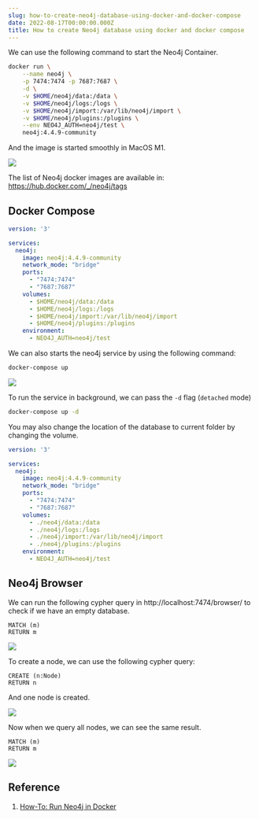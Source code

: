 ```yaml
---
slug: how-to-create-neo4j-database-using-docker-and-docker-compose
date: 2022-08-17T00:00:00.000Z
title: How to create Neo4j database using docker and docker compose
---
```


We can use the following command to start the Neo4j Container.

```bash
docker run \
    --name neo4j \
    -p 7474:7474 -p 7687:7687 \
    -d \
    -v $HOME/neo4j/data:/data \
    -v $HOME/neo4j/logs:/logs \
    -v $HOME/neo4j/import:/var/lib/neo4j/import \
    -v $HOME/neo4j/plugins:/plugins \
    --env NEO4J_AUTH=neo4j/test \
    neo4j:4.4.9-community
```

And the image is started smoothly in MacOS M1.

![](https://i.imgur.com/uHtOqU8.png)

The list of Neo4j docker images are available in: https://hub.docker.com/_/neo4j/tags

## Docker Compose

```yml
version: '3'

services:
  neo4j:
    image: neo4j:4.4.9-community
    network_mode: "bridge"
    ports:
      - "7474:7474"
      - "7687:7687"
    volumes:
      - $HOME/neo4j/data:/data
      - $HOME/neo4j/logs:/logs
      - $HOME/neo4j/import:/var/lib/neo4j/import
      - $HOME/neo4j/plugins:/plugins
    environment:
      - NEO4J_AUTH=neo4j/test
```

We can also starts the neo4j service by using the following command:

```bash
docker-compose up
```

![](https://i.imgur.com/ocCIvw6.png)

To run the service in background, we can pass the `-d` flag (`detached` mode)

```bash
docker-compose up -d
```

You may also change the location of the database to current folder by changing the volume.

```yml
version: '3'

services:
  neo4j:
    image: neo4j:4.4.9-community
    network_mode: "bridge"
    ports:
      - "7474:7474"
      - "7687:7687"
    volumes:
      - ./neo4j/data:/data
      - ./neo4j/logs:/logs
      - ./neo4j/import:/var/lib/neo4j/import
      - ./neo4j/plugins:/plugins
    environment:
      - NEO4J_AUTH=neo4j/test
```

## Neo4j Browser

We can run the following cypher query in http://localhost:7474/browser/ to check if we have an empty database.

```cypher
MATCH (m)
RETURN m
```

![](https://i.imgur.com/W12bQaP.png)

To create a node, we can use the following cypher query:

```cypher
CREATE (n:Node)
RETURN n
```

And one node is created.

![](https://i.imgur.com/tWb4adF.png)

Now when we query all nodes, we can see the same result.

```cypher
MATCH (m)
RETURN m
```

![](https://i.imgur.com/h6ptpLM.png)

## Reference
1. [How-To: Run Neo4j in Docker](https://neo4j.com/developer/docker-run-neo4j/)